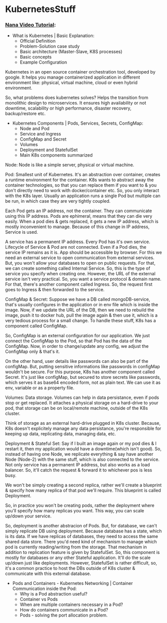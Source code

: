 # KubernetesStuff

### [Nana Video Tutorial](https://www.youtube.com/watch?v=X48VuDVv0do&t=3s):

* What is Kubernetes | Basic Explanation:
  * Official Definition
  * Problem-Solution case study
  * Basic architecture (Master-Slave, K8S processes)
  * Basic concepts
  * Example Configuration

Kubernetes in an open source container orchestration tool, developed by google. It helps you manage containerized application in different environment like: physical, virtual machine, cloud or even hybrid environment.

So, what problems does kubernetes solves? Helps the transition from monolithic design to microservices. It ensures high availability or not downtime, scalability or high performance, disaster recovery, backup/restore etc.

* Kubernetes Components | Pods, Services, Secrets, ConfigMap:
  * Node and Pod
  * Service and Ingress
  * ConfigMap and Secret
  * Volumes
  * Deployment and StatefulSet
  * Main K8s components summarized

Node: Node is like a simple server, physical or virtual machine. 

Pod: Smallest unit of Kubernetes. It's an abstraction over container, creates a runtime environment for the container. K8s wants to abstract away the container technologies, so that you can replace them if you want to & you don't directly need to work with docker/container etc. So, you only interact with the K8s layer. Usually an application runs a single Pod but multiple can be run, in which case they are very tightly coupled. 

Each Pod gets an IP address, not the container. They can communicate using this IP address. Pods are ephimeral, means that they can die very easily. When a pod dies & gets replaced, it gets a new IP address, which is mostly inconvenient to manage. Because of this change in IP address, Service is used.

A service has a permanent IP address. Every Pod has it's own service. Lifecycle of Service & Pod are not connected. Even if a Pod dies, the service IP remains as it is. App should be accessible by browser. For this we need an external service to open communication from external services. But, you won't allow your databases to open on public requests. For that, we can create something called Internal Service. So, this is the type of service you specify when creating one. However, the URL of the external service isn't very practical. So, you want a service protocol & domain name. For that, there's another component called Ingress. So, the request first goes to Ingress & then forwarded to the service.

ConfigMap & Secret: Suppose we have a DB called mongoDB-service, that's usually configures in the application or in env file which is inside the image. Now, if we update the URL of the DB, then we need to rebuild the image, push it to docker hub, pull the image again & then use it, which is a very tedious process for a small change. To handle these stuff, K8s has a component called ConfigMap. 

So, ConfigMap is an external configuration for our application. We just connect the ConfigMap to the Pod, so that Pod has the data of the ConfigMap. Now, in order to change/update any config, we adjust the ConfigMap only & that's it.

On the other hand, user details like passwords can also be part of the configMap. But, putting sensitive informations like passwords in configMap wouldn't be secure. For this purpose, K8s has another component called Secret. It's just like configMap, but secured to store secrets like passwords, which serves it as base64 encoded form, not as plain text. We can use it as env, variable or as a property file.

Volumes: Data storage. Volumes can help in data persistance, even if pods stop or get replaced. It attaches a physical storage on a hard-drive to your pod, that storage can be on local/remote machine, outside of the K8s cluster.

Think of storage as an external hard-drive plugged in K8s cluster. Because, K8s doesn't explicitely manage any data persistance, you're responsible for keeping up data, replicating data, managing data, etc.

Deployment & Stateful Set: Say if I built an image again or my pod dies & I restart it, then my application would have a downtime(which isn't good). So, instead of having one Node, we replicate everything & say have another Node (Node-2) with the same stuff, which is also connected to the service. Not only service has a permanent IP address, but also works as a load balancer. So, it'll catch the request & forward it to whichever pos is less busy. 

We won't be simply creating a second replica, rather we'll create a blueprint & specify how many replica of that pod we'll require. This blueprint is called Deployment. 

So, in practice you won't be creating pods, rather the deployment where you'll specify how many replicas you want. This way, you can scale up/down your service. 

So, deployment is another abstracion of Pods. But, for database, we can't simply replicate DB using deployment. Because database has a state, which is its data. If we have replicas of databases, they need to access the same shared data store. There you'd need kind of mechanism to manage which pod is currently reading/writing from the storage. That mechanism in addition to replication feature is given by StatefulSet. So, this component is mostly for databases or any other Stateful application. It'll do the scale up/down just like deployments. However, StatefulSet is rather difficult, so, it's a common practice to host the DBs outside of K8s cluster & communicate with this external database.
 
* Pods and Containers - Kubernetes Networking | Container Communication inside the Pod:
  * Why is a Pod abstraction useful?
  * Container vs Pods
  * When are multiple containers necessary in a Pod?
  * How do containers communicate in a Pod?
  * Pods - solving the port allocation problem.
